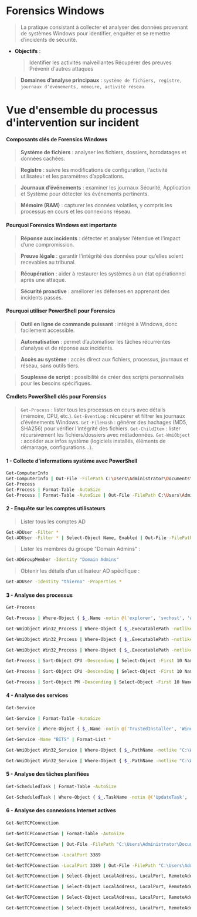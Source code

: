 # Forensics Windows

> La pratique consistant à collecter et analyser des données provenant de systèmes Windows pour identifier, enquêter et se remettre d’incidents de sécurité.

- **Objectifs** :

  > Identifier les activités malveillantes
  > Récupérer des preuves
  > Prévenir d'autres attaques

> **Domaines d’analyse principaux** : `système de fichiers, registre, journaux d’événements, mémoire, activité réseau`.

# Vue d'ensemble du processus d'intervention sur incident

#### Composants clés de Forensics Windows

> **Système de fichiers** : analyser les fichiers, dossiers, horodatages et données cachées.

> **Registre** : suivre les modifications de configuration, l'activité utilisateur et les paramètres d’applications.

> **Journaux d’événements** : examiner les journaux Sécurité, Application et Système pour détecter les événements pertinents.

> **Mémoire (RAM)** : capturer les données volatiles, y compris les processus en cours et les connexions réseau.

#### Pourquoi Forensics Windows est importante

> **Réponse aux incidents** : détecter et analyser l’étendue et l’impact d’une compromission.

> **Preuve légale** : garantir l'intégrité des données pour qu’elles soient recevables au tribunal.

> **Récupération** : aider à restaurer les systèmes à un état opérationnel après une attaque.

> **Sécurité proactive** : améliorer les défenses en apprenant des incidents passés.

#### Pourquoi utiliser PowerShell pour Forensics

> **Outil en ligne de commande puissant** : intégré à Windows, donc facilement accessible.

> **Automatisation** : permet d’automatiser les tâches récurrentes d’analyse et de réponse aux incidents.

> **Accès au système** : accès direct aux fichiers, processus, journaux et réseau, sans outils tiers.

> **Souplesse de script** : possibilité de créer des scripts personnalisés pour les besoins spécifiques.

#### Cmdlets PowerShell clés pour Forensics

> `Get-Process` : lister tous les processus en cours avec détails (mémoire, CPU, etc.).
> `Get-EventLog` : récupérer et filtrer les journaux d’événements Windows.
> `Get-FileHash` : générer des hachages (MD5, SHA256) pour vérifier l’intégrité des fichiers.
> `Get-ChildItem` : lister récursivement les fichiers/dossiers avec métadonnées.
> `Get-WmiObject` : accéder aux infos système (logiciels installés, éléments de démarrage, configurations...).

#### 1 - Collecte d'informations système avec PowerShell

```sh
Get-ComputerInfo
Get-ComputerInfo | Out-File -FilePath C:\Users\Administrator\Documents\221B-Case\SystemInfo.txt
Get-Process
Get-Process | Format-Table -AutoSize
Get-Process | Format-Table -AutoSize | Out-File -FilePath C:\Users\Administrator\Documents\221B-Case\ProcessList.txt
```

#### 2 - Enquête sur les comptes utilisateurs

> Lister tous les comptes AD

```sh
Get-ADUser -Filter *
Get-ADUser -Filter * | Select-Object Name, Enabled | Out-File -FilePath C:\Users\Administrator\Documents\221B-Case\ADUserAccounts.txt
```

> Lister les membres du groupe "Domain Admins" :

```sh
Get-ADGroupMember -Identity "Domain Admins"
```

> Obtenir les détails d’un utilisateur AD spécifique :

```sh
Get-ADUser -Identity "thierno" -Properties *
```

#### 3 - Analyse des processus

```sh
Get-Process

Get-Process | Where-Object { $_.Name -notin @('explorer', 'svchost', 'winlogon', 'lsass', 'services')} | Out-File -FilePath "C:\Users\Administrator\Documents\221B-Case\SuspicousProcesses.txt"

Get-WmiObject Win32_Process | Where-Object { $_.ExecutablePath -notlike "C:\Windows\*" } | Select-Object Name, ProcessId, ExecutablePath

Get-WmiObject Win32_Process | Where-Object { $_.ExecutablePath -notlike "C:\Windows\*" } | Out-File -FilePath C:\Users\Administrator\Documents\221B-Case\ProcessOutOfWindows.txt

Get-WmiObject Win32_Process | Where-Object { $_.ExecutablePath -notlike "C:\Windows\*" } | Select-Object Name, ProcessId, ExecutablePath | Out-File -FilePath C:\Users\Administrator\Documents\221B-Case\ProcessOutOfWindowsBrief.txt

Get-Process | Sort-Object CPU -Descending | Select-Object -First 10 Name, Id, CPU

Get-Process | Sort-Object CPU -Descending | Select-Object -First 10 Name, Id, CPU | Out-File -FilePath C:\Users\Administrator\Documents\221B-Case\HighCPUProcesses.txt

Get-Process | Sort-Object PM -Descending | Select-Object -First 10 Name, Id, PM
```

#### 4 - Analyse des services

```sh
Get-Service

Get-Service | Format-Table -AutoSize

Get-Service | Where-Object { $_.Name -notin @('TrustedInstaller', 'WindDefend', 'EventLog', 'Dhcp', 'Dnscache')} | Out-File -FilePath "C:\Users\Administrator\Documents\221B-Case\SuspicousServices.txt"

Get-Service -Name "BITS" | Format-List *

Get-WmiObject Win32_Service | Where-Object { $_.PathName -notlike "C:\Windows\*" } | Select-Object Name, DisplayName, PathName

Get-WmiObject Win32_Service | Where-Object { $_.PathName -notlike "C:\Windows\*" } | Select-Object Name, DisplayName, PathName | Out-File -FilePath C:\Users\Administrator\Documents\221B-Case\ServiceOutOfWindows.txt
```

#### 5 - Analyse des tâches planifiées

```sh
Get-ScheduledTask | Format-Table -AutoSize

Get-ScheduledTask | Where-Object { $_.TaskName -notin @('UpdateTask', 'SystemTasks', 'WindowsTasks')} | Out-File -FilePath "C:\Users\Administrator\Documents\221B-Case\SuspicousScheduledTasks.txt"
```

#### 6 - Analyse des connexions Internet actives

```sh
Get-NetTCPConnection

Get-NetTCPConnection | Format-Table -AutoSize

Get-NetTCPConnection | Out-File -FilePath "C:\Users\Administrator\Documents\221B-Case\ActiveNetTCPConnections.txt"

Get-NetTCPConnection -LocalPort 3389

Get-NetTCPConnection -LocalPort 3389 | Out-File -FilePath "C:\Users\Administrator\Documents\221B-Case\RDPConnection.txt"

Get-NetTCPConnection | Select-Object LocalAddress, LocalPort, RemoteAddress, RemotePort, State, @{Name="Process";Expression={(Get-Process -Id $_.OwningProcess).ProcessName}}

Get-NetTCPConnection | Select-Object LocalAddress, LocalPort, RemoteAddress, RemotePort, State, @{Name="Process";Expression={(Get-Process -Id $_.OwningProcess).ProcessName}} | Format-Table -AutoSize

Get-NetTCPConnection | Select-Object LocalAddress, LocalPort, RemoteAddress, RemotePort, State, @{Name="Process";Expression={(Get-Process -Id $_.OwningProcess).ProcessName}} | Out-File -FilePath "C:\Users\Administrator\Documents\221B-Case\ConnectionwithProcesses.txt"

Get-NetTCPConnection | Select-Object LocalAddress, LocalPort, RemoteAddress, RemotePort, State, @{Name="Process";Expression={(Get-Process -Id $_.OwningProcess).ProcessName}} | Format-Table -AutoSize | Out-File -FilePath "C:\Users\Administrator\Documents\221B-Case\ConnectionwithProcesses1.txt"
```
